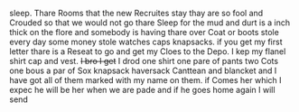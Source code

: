 sleep. Thare Rooms that the new Recruites stay thay are so fool and Crouded so that we would not go thare Sleep for the mud and durt is a inch thick on the flore and somebody is having thare over Coat or boots stole every day some money stole watches caps knapsacks. if you get my first letter thare is a Reseat to go and get my Cloes to the Depo. I kep my flanel shirt cap and vest. ~~I bro I get~~ I drod one shirt one pare of pants two Cots one bous a par of Sox knapsack haversack Canttean and blancket and I have got all of them marked with my name on them. if Comes her which I expec he will be her when we are pade and if he goes home again I will send